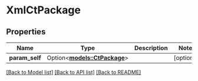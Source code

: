 # XmlCtPackage

## Properties

Name | Type | Description | Notes
------------ | ------------- | ------------- | -------------
**param_self** | Option<[**models::CtPackage**](CtPackage.md)> |  | [optional]

[[Back to Model list]](../README.md#documentation-for-models) [[Back to API list]](../README.md#documentation-for-api-endpoints) [[Back to README]](../README.md)


